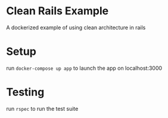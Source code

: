 # Clean Rails Example

A dockerized example of using clean architecture in rails

# Setup

run `docker-compose up app` to launch the app on localhost:3000

# Testing

run `rspec` to run the test suite
